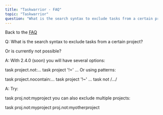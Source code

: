 ```yaml
---
title: "Taskwarrior - FAQ"
topic: "Taskwarrior"
question: "What is the search syntax to exclude tasks from a certain project?"
---
```


Back to the [FAQ](/support/faq)

Q: What is the search syntax to exclude tasks from a certain project?

Or is currently not possible?

A: With 2.4.0 (soon) you will have several options:

task project.not:...
task project '!=' ...
Or using patterns:

task project.nocontain:...
task project '!~' ...
task not /.../

A: Try:

task proj.not:myproject
you can also exclude multiple projects:

task proj.not:myproject proj.not:myotherproject

